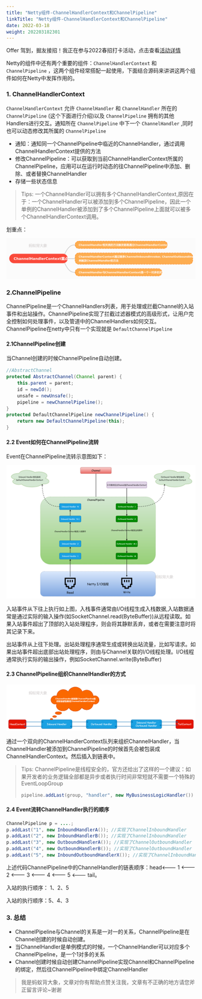 ```yaml
---
title: "Netty组件-ChannelHandlerContext和ChannelPipeline"
linkTitle: "Netty组件-ChannelHandlerContext和ChannelPipeline"
date: 2022-03-18
weight: 202203182301
---
```


Offer 驾到，掘友接招！我正在参与2022春招打卡活动，点击查看[活动详情](https://juejin.cn/post/7069661622012215309/)

Netty的组件中还有两个重要的组件：`ChannelHandlerContext` 和 `ChannelPipeline` ，这两个组件经常搭配一起使用，下面结合源码来讲讲这两个组件如何在Netty中发挥作用的。

### 1. ChannelHandlerContext

`ChannelHandlerContext` 允许 `ChannelHandler` 和 `ChannelHandler` 所在的 `ChannelPipeline` (这个下面进行介绍)以及 `ChannelPipeline` 拥有的其他Handlers进行交互。通知所在 `ChannelPipeline` 中下一个 `ChannelHandler`  ,同时也可以动态修改其所属的 `ChannelPipeline`

- 通知：通知同一个ChannelPipeline中临近的ChannelHandler，通过调用ChannelHandlerContext提供的方法
- 修改ChannelPipeline：可以获取到当前ChannelHandlerContext所属的ChannelPipeline，应用可以在运行时动态的往ChannelPipeline中添加、删除、或者替换ChannelHandler
- 存储一些状态信息

> Tips: 一个ChannelHandler可以拥有多个ChannelHandlerContext,原因在于：一个ChannelHandler可以被添加到多个ChannelPipeline，因此一个单例的ChannelHandler被添加到了多个ChannelPipeline上面就可以被多个ChannelHandlerContext调用。

划重点：

![ChannelHandlerContext划重点](https://raw.githubusercontent.com/mxsm/picture/main/netty/channelPipeline/ChannelHandlerContext%E5%88%92%E9%87%8D%E7%82%B9.png)

### 2.ChannelPipeline

ChannelPipeline是一个ChannelHandlers列表，用于处理或拦截Channel的入站事件和出站操作。ChannelPipeline实现了拦截过滤器模式的高级形式，让用户完全控制如何处理事件，以及管道中的ChannelHandlers如何交互。ChannelPipeline在netty中只有一个实现就是 `DefaultChannelPipeline`

#### 2.1ChannelPipeline创建

当Channel创建的时候ChannelPipeline自动创建。

```java
//AbstractChannel
protected AbstractChannel(Channel parent) {
    this.parent = parent;
    id = newId();
    unsafe = newUnsafe();
    pipeline = newChannelPipeline();
}
protected DefaultChannelPipeline newChannelPipeline() {
    return new DefaultChannelPipeline(this);
}
```

#### 2.2 Event如何在ChannelPipeline流转

Event在ChannelPipeline流转示意图如下：

![ChannelPipeline事件流转](https://raw.githubusercontent.com/mxsm/picture/main/netty/channelPipeline/ChannelPipeline%E4%BA%8B%E4%BB%B6%E6%B5%81%E8%BD%AC.png)

入站事件从下往上执行如上图，入栈事件通常由I/O线程生成入栈数据,入站数据通常是通过实际的输入操作(如SocketChannel.read(ByteBuffer))从远程读取。如果入站事件超出了顶部的入站处理程序，则会将其静默丢弃，或者在需要注意时将其记录下来。

出站事件从上往下处理。出站处理程序通常生成或转换出站流量，比如写请求。如果出站事件超出底部出站处理程序，则由与Channel关联的I/O线程处理。I/O线程通常执行实际的输出操作，例如SocketChannel.write(ByteBuffer)

#### 2.3 ChannelPipeline组织ChannelHandler的方式

![ChannelPipeline中ChannelHandlerdler的组织方式](https://raw.githubusercontent.com/mxsm/picture/main/netty/channelPipeline/ChannelPipeline%E4%B8%ADChannelHandlerdler%E7%9A%84%E7%BB%84%E7%BB%87%E6%96%B9%E5%BC%8F.png)

通过一个双向的ChannelHandlerContext队列来组织ChannelHandler，当ChannelHandler被添加到ChannelPipeline的时候首先会被包装成ChannelHandlerContext。然后插入到链表中。

> Tips: ChannelPipeline是线程安全的，官方还给出了这样的一个建议：如果开发者的业务逻辑全部都是异步或者执行时间非常短就不需要一个特殊的EventLoopGroup
>
> ```java
> pipeline.addLast(group, "handler", new MyBusinessLogicHandler())
> ```

#### 2.4 Event流转ChannelHandler执行的顺序

```java
ChannelPipeline p = ....;
p.addLast("1", new InboundHandlerA()); //实现了ChannelInboundHandler
p.addLast("2", new InboundHandlerB()); //实现了ChannelInboundHandler
p.addLast("3", new OutboundHandlerA()); //实现了ChannelOutboundHandler
p.addLast("4", new OutboundHandlerB()); //实现了ChannelOutboundHandler
p.addLast("5", new InboundOutboundHandlerX()); //实现了ChannelInboundHandler和实现了ChannelOutboundHandler
```

上述代码ChannelPipeline中的ChannelHandler的链表顺序：head<--- 1  <--- 2 <--- 3 <--- 4 <--- 5 <--- tail。

入站的执行顺序： 1、2、5

入站的执行顺序：5、4、3

### 3. 总结

- ChannelPipeline与Channel的关系是一对一的关系，ChannelPipeline是在Channel创建的时候自动创建。
- 当ChannelHandler是单例模式的时候，一个ChannelHandler可以对应多个ChannelPipeline，是一个1对多的关系
- Channel创建时候自动创建ChannelPipeline实现Channel和ChannelPipeline的绑定，然后往ChannelPipeline中绑定ChannelHandler

> 我是蚂蚁背大象，文章对你有帮助点赞关注我，文章有不正确的地方请您斧正留言评论~谢谢